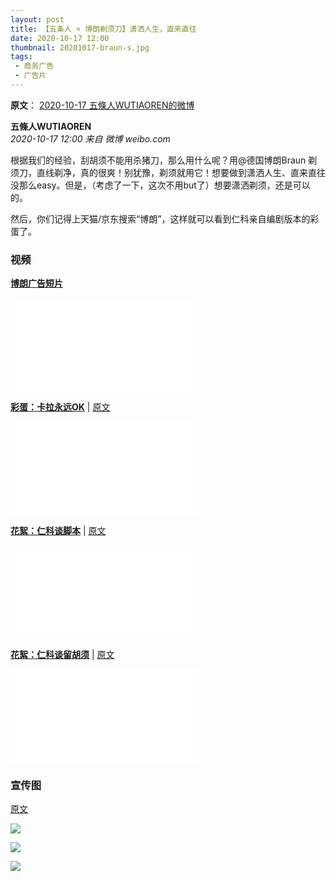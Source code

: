 ```yaml
---
layout: post
title: 【五条人 × 博朗剃须刀】潇洒人生，直来直往
date: 2020-10-17 12:00
thumbnail: 20201017-braun-s.jpg
tags:
 - 商务广告
 - 广告片
---
```


**原文**： [2020-10-17 五條人WUTIAOREN的微博](https://weibo.com/1767922590/JpAw7d80M)

**五條人WUTIAOREN**  
*2020-10-17 12:00 来自 微博 weibo.com*

根据我们的经验，刮胡须不能用杀猪刀，那么用什么呢？用@德国博朗Braun 剃须刀，直线剃净，真的很爽！别犹豫，剃须就用它！想要做到潇洒人生、直来直往没那么easy。但是，（考虑了一下，这次不用but了）想要潇洒剃须，还是可以的。

然后，你们记得上天猫/京东搜索“博朗”，这样就可以看到仁科亲自编剧版本的彩蛋了。 


### 视频

[**博朗广告短片**](https://www.bilibili.com/video/BV1jT4y1K7jB?p=27)
<div class="iframe-container"><iframe class="responsive-iframe" src="//player.bilibili.com/player.html?aid=928718110&bvid=BV1jT4y1K7jB&cid=284784868&page=27" frameborder="no" allowfullscreen="true"></iframe></div>

[**彩蛋：卡拉永远OK**](https://www.bilibili.com/video/BV1jT4y1K7jB?p=28) \| [原文](https://weibo.com/2050690894/JqfHVmXra)
<div class="iframe-container"><iframe class="responsive-iframe" src="//player.bilibili.com/player.html?aid=928718110&bvid=BV1jT4y1K7jB&cid=284784903&page=28" frameborder="no" allowfullscreen="true"></iframe></div>

[**花絮：仁科谈脚本**](https://www.bilibili.com/video/BV1jT4y1K7jB?p=29) \| [原文](https://weibo.com/2050690894/Jz10T6OXW)
<div class="iframe-container"><iframe class="responsive-iframe" src="//player.bilibili.com/player.html?aid=928718110&bvid=BV1jT4y1K7jB&cid=284784917&page=29" frameborder="no" allowfullscreen="true"></iframe></div>

[**花絮：仁科谈留胡须**](https://www.bilibili.com/video/BV1jT4y1K7jB?p=30) \| [原文](https://weibo.com/2050690894/Jz2UgtkQ4)
<div class="iframe-container"><iframe class="responsive-iframe" src="//player.bilibili.com/player.html?aid=928718110&bvid=BV1jT4y1K7jB&cid=284784953&page=30" frameborder="no" allowfullscreen="true"></iframe></div>

### 宣传图  

[原文](https://weibo.com/2050690894/JpWNwl4NP)

![](https://wx3.sinaimg.cn/mw1024/7a3b0f4ely1gjuxdl6gzej21400qo7mf.jpg)

![](https://wx2.sinaimg.cn/mw1024/7a3b0f4ely1gjuxdjgtzcj21401o0e81.jpg)

![](https://wx3.sinaimg.cn/mw1024/7a3b0f4ely1gjuxdljpdaj21401o0b29.jpg)
